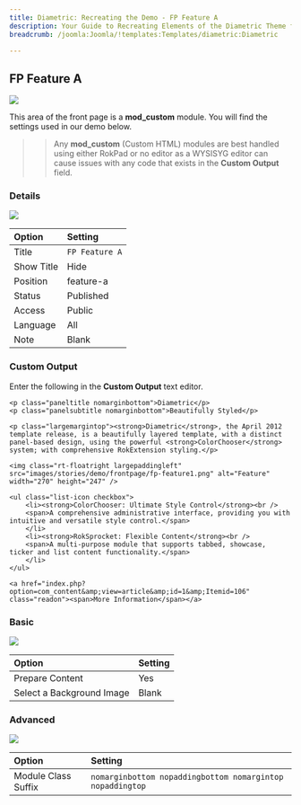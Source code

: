 ```yaml
---
title: Diametric: Recreating the Demo - FP Feature A
description: Your Guide to Recreating Elements of the Diametric Theme for Joomla
breadcrumb: /joomla:Joomla/!templates:Templates/diametric:Diametric

---
```


FP Feature A
-----
![][demo]

This area of the front page is a **mod_custom** module. You will find the settings used in our demo below.

>> Any **mod_custom** (Custom HTML) modules are best handled using either RokPad or no editor as a WYSISYG editor can cause issues with any code that exists in the **Custom Output** field.

### Details
![][demo2]

| Option     | Setting        |  
| :--------- | :------------- |  
| Title      | `FP Feature A` |  
| Show Title | Hide           |  
| Position   | feature-a      |  
| Status     | Published      |  
| Access     | Public         |  
| Language   | All            |  
| Note       | Blank          |  

### Custom Output
Enter the following in the **Custom Output** text editor.

~~~
<p class="paneltitle nomarginbottom">Diametric</p>
<p class="panelsubtitle nomarginbottom">Beautifully Styled</p>

<p class="largemargintop"><strong>Diametric</strong>, the April 2012 template release, is a beautifully layered template, with a distinct panel-based design, using the powerful <strong>ColorChooser</strong> system; with comprehensive RokExtension styling.</p>

<img class="rt-floatright largepaddingleft" src="images/stories/demo/frontpage/fp-feature1.png" alt="Feature" width="270" height="247" />

<ul class="list-icon checkbox">
	<li><strong>ColorChooser: Ultimate Style Control</strong><br />
	<span>A comprehensive administrative interface, providing you with intuitive and versatile style control.</span>
	</li>
	<li><strong>RokSprocket: Flexible Content</strong><br />
	<span>A multi-purpose module that supports tabbed, showcase, ticker and list content functionality.</span>
	</li>
</ul>

<a href="index.php?option=com_content&amp;view=article&amp;id=1&amp;Itemid=106" class="readon"><span>More Information</span></a>
~~~

### Basic
![][demo3]

| Option                    | Setting |  
| :------------------------ | :------ |  
| Prepare Content           | Yes     |  
| Select a Background Image | Blank   |

### Advanced
![][demo4]

| Option              | Setting                                                   |  
| :------------------ | :-------------------------------------------------------- |  
| Module Class Suffix | `nomarginbottom nopaddingbottom nomargintop nopaddingtop` |  

[demo]: assets/demo_3.jpeg
[demo2]: assets/feature_1.jpeg
[demo3]: assets/feature_2.jpeg
[demo4]: assets/feature_3.jpeg